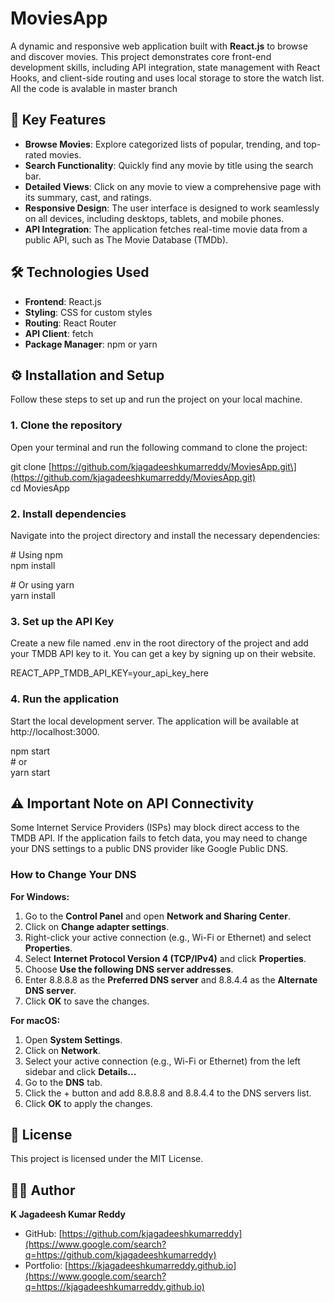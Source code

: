 # **MoviesApp**

A dynamic and responsive web application built with **React.js** to browse and discover movies. This project demonstrates core front-end development skills, including API integration, state management with React Hooks, and client-side routing and uses local storage to store the watch list. 
All the code is avalable in master branch

## **🚀 Key Features**

* **Browse Movies**: Explore categorized lists of popular, trending, and top-rated movies.  
* **Search Functionality**: Quickly find any movie by title using the search bar.  
* **Detailed Views**: Click on any movie to view a comprehensive page with its summary, cast, and ratings.  
* **Responsive Design**: The user interface is designed to work seamlessly on all devices, including desktops, tablets, and mobile phones.  
* **API Integration**: The application fetches real-time movie data from a public API, such as The Movie Database (TMDb).

## **🛠️ Technologies Used**

* **Frontend**: React.js  
* **Styling**: CSS for custom styles  
* **Routing**: React Router  
* **API Client**: fetch  
* **Package Manager**: npm or yarn

## **⚙️ Installation and Setup**

Follow these steps to set up and run the project on your local machine.

### **1\. Clone the repository**

Open your terminal and run the following command to clone the project:

git clone \[https://github.com/kjagadeeshkumarreddy/MoviesApp.git\](https://github.com/kjagadeeshkumarreddy/MoviesApp.git)  
cd MoviesApp

### **2\. Install dependencies**

Navigate into the project directory and install the necessary dependencies:

\# Using npm  
npm install

\# Or using yarn  
yarn install

### **3\. Set up the API Key**

Create a new file named .env in the root directory of the project and add your TMDB API key to it. You can get a key by signing up on their website.

REACT\_APP\_TMDB\_API\_KEY=your\_api\_key\_here

### **4\. Run the application**

Start the local development server. The application will be available at http://localhost:3000.

npm start  
\# or  
yarn start

## **⚠️ Important Note on API Connectivity**

Some Internet Service Providers (ISPs) may block direct access to the TMDB API. If the application fails to fetch data, you may need to change your DNS settings to a public DNS provider like Google Public DNS.

### **How to Change Your DNS**

**For Windows:**

1. Go to the **Control Panel** and open **Network and Sharing Center**.  
2. Click on **Change adapter settings**.  
3. Right-click your active connection (e.g., Wi-Fi or Ethernet) and select **Properties**.  
4. Select **Internet Protocol Version 4 (TCP/IPv4)** and click **Properties**.  
5. Choose **Use the following DNS server addresses**.  
6. Enter 8.8.8.8 as the **Preferred DNS server** and 8.8.4.4 as the **Alternate DNS server**.  
7. Click **OK** to save the changes.

**For macOS:**

1. Open **System Settings**.  
2. Click on **Network**.  
3. Select your active connection (e.g., Wi-Fi or Ethernet) from the left sidebar and click **Details...**  
4. Go to the **DNS** tab.  
5. Click the \+ button and add 8.8.8.8 and 8.8.4.4 to the DNS servers list.  
6. Click **OK** to apply the changes.

## **📄 License**

This project is licensed under the MIT License.

## **👨‍💻 Author**

**K Jagadeesh Kumar Reddy**

* GitHub: [https://github.com/kjagadeeshkumarreddy](https://www.google.com/search?q=https://github.com/kjagadeeshkumarreddy)  
* Portfolio: [https://kjagadeeshkumarreddy.github.io](https://www.google.com/search?q=https://kjagadeeshkumarreddy.github.io)
